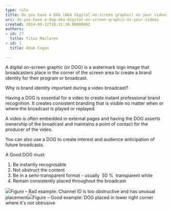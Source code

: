 ```yaml
---
type: rule
title: Do you have a DOG (AKA digital on-screen graphic) on your videos?
uri: do-you-have-a-dog-aka-digital-on-screen-graphic-on-your-videos
created: 2014-09-12T18:31:20.0000000Z
authors:
- id: 27
  title: Titus Maclaren
- id: 1
  title: Adam Cogan

---
```


 
A digital on-screen graphic (or DOG) is a watermark logo image that broadcasters place in the corner of the screen area to create a brand identity for their program or broadcast.

Why is brand identity important during a video broadcast? ​
 
Having a DOG is essential for a video to create instant professional brand recognition. It creates consistent branding that is visible no matter when or where the broadcast is played or replayed.

A video is often embedded in external pages and having the DOG asserts ownership of the broadcast and maintains a point of contact for the producer of the video.

You can also use a DOG to create interest and audience anticipation of future broadcasts.

A Good DOG must:​

1. ​Be instantly recognisable
2. Not obstruct the content
3. Be in a semi-transparent format - usually  50 %  transparent white
4. Remain consistently placed throughout the broadcast

![](/DesignandPresentation/RulesToBetterVideoRecording/PublishingImages/dog-bad.jpg)Figure – Bad example: Channel ID is too obstructive and has unusual placement![](/DesignandPresentation/RulesToBetterVideoRecording/PublishingImages/dog-good.jpg)Figure – Good example: DOG placed in lower right corner where it's not obtrusive
